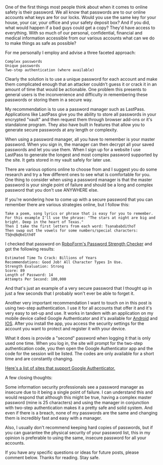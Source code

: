One of the first things most people think about when it comes to online safety is their password. We all know that passwords are to our online accounts what keys are for our locks. Would you use the same key for your house, your car, your office and your safety deposit box? And if you did, what would happen if a bad guys could get a copy? They'd have access to everything. With so much of our personal, confidential, financial and medical information accessible from our various accounts what can we do to make things as safe as possible?

For me personally I employ and advise a three faceted approach:

    Complex passwords
    Unique passwords
    Two-step authentication (where available)

Clearly the solution is to use a unique password for each account and make them complicated enough that an attacker couldn't guess it or crack it in an amount of time that would be actionable. One problem this presents to general users is the inconvenience and difficulty in remembering these passwords or storing them in a secure way.

My recommendation is to use a password manager such as LastPass. Applications like LastPass give you the ability to store all passwords in your encrypted "vault" and then request them through browser add-ons or it's standalone program. They also have built in features that allow you to generate secure passwords at any length or complexity.

When using a password manager, all you have to remember is your master password. When you sign in, the manager can then decrypt all your saved passwords and let you use them. When I sign up for a website I use LastPass to generate the longest and most complex password supported by the site. It gets stored in my vault safely for later use.

There are various options online to choose from and I suggest you do some research and try a few different ones to see what is comfortable for you. One thing to consider when using a password manager is that the master password is your single point of failure and should be a long and complex password that you don't use ANYWHERE else.

If you're wondering how to come up with a secure password that you can remember there are various strategies online, but I follow this:

    Take a poem, song lyrics or phrase that is easy for you to remember. 
    For this example I'll use the phrase: "The stars at night are big and bright. Deep in the heart of Texas."
    Then I take the first letters from each word: TsanababdithoT
    Then swap out the vowels for some numbers/special characters: T5@n@b@bd1th0T

I checked that password on [RoboForm's Password Strength Checker](http://www.roboform.com/how-secure-is-my-password) and got the following results:

    Estimated Time To Crack: Billions of Years
    Recommendations: Good Job! All Character Types In Use.
    Strength Evaluation: Strong
    Score: 89
    Length of Password: 14
    Attempts Per Second: 100,000

And that's just an example of a very secure password that I thought up in just a few seconds that I probably won't ever be able to forget it.

Another very important recommendation I want to touch on in this post is using two-step authentication. I use it for all accounts that offer it and it's very easy to set-up and use. It works in tandem with an application on my mobile device called Google Authenticator and it's available for [Android](https://play.google.com/store/apps/details?id=com.google.android.apps.authenticator2&hl=en) and [IOS](https://itunes.apple.com/us/app/google-authenticator/id388497605?mt=8). After you install the app, you access the security settings for the account you want to protect and register it with your device.

What it does is provide a "second" password when logging it that is only used one time. When you log in, the site will prompt for the two-step authentication code, you then open the Google Authenticator app and the code for the session will be listed. The codes are only available for a short time and are constantly changing.

[Here's a list of sites that support Google Authenticator.](https://en.wikipedia.org/wiki/Google_Authenticator#Usage)

A few closing thoughts:

Some information security professionals see a password manager as insecure due to it being a single point of failure. I can understand this and would respond that although this might be true, having a complex master password (mine is 25 characters) and using the manager in conjunction with two-step authentication makes it a pretty safe and solid system. And even if there is a breach, none of my passwords are the same and changing them is incredibly fast and easy with a manager.

Also, I usually don't recommend keeping hard copies of passwords, but if you can guarantee the physical security of your password list, this in my opinion is preferable to using the same, insecure password for all your accounts.

If you have any specific questions or ideas for future posts, please comment below. Thanks for reading. Stay safe.

 

 

 

 

 

 

